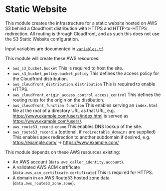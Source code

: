 # Static Website

This module creates the infrastructure for a static website hosted on AWS S3 behind a Cloudfront distribution with HTTPS and HTTP-to-HTTPS redirection. All routing is through Cloudfront, and as such this does not use the S3 Static Website configuration.

Input variables are documented in [`variables.tf`](variables.tf).

This module will create these AWS resources:

- `aws_s3_bucket.bucket`
    This is required to host the site.
- `aws_s3_bucket_policy.bucket_policy`
    This defines the access policy for the Cloudfront distribution.
- `aws_cloudfront_distribution.distribution`
    This is required to enable HTTPS.
- `aws_cloudfront_origin_access_control.access_control`
    This defines the routing rules for the origin on the distibution.
- `aws_cloudfront_function.function`
    This enables serving an `index.html` file at the root of a directory URL as that URL, e.g. https://www.example.com/users/index.html is served as https://www.example.com/users/.
- `aws_route53_record.cname`
    This enables DNS lookup of the site.
- `aws_route53_record.a` (optional, if `redirectable_domains` are supplied)
    This enables apex redirection to another subdomain if desired, e.g. https://example.com/ -> https://www.example.com/


This module depends on these AWS resources existing:

- An AWS account (`data.aws_caller_identity.account`).
- A validated AWS ACM certificate (`data.aws_acm_certificate.certificate`)
    This is required for HTTPS.
- A domain in an AWS Route53 hosted zone data (`data.aws_route53_zone.zone`).
